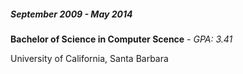 ##### September 2009 - May 2014

__Bachelor of Science in Computer Scence__ *- GPA: 3.41*

University of California, Santa Barbara